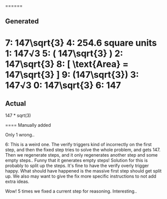 ======
## Generated
 7: 147\sqrt{3}
4: 254.6 square units
1: 147√3
5: \( 147\sqrt{3} \)
2: 147\sqrt{3}
8: \[ \text{Area} = 147\sqrt{3} \]
9: \(147\sqrt{3}\)
3: 147√3
0: 147\sqrt{3}
6: 147 
======
## Actual
 147 * sqrt(3) 

==== 
Manually added

Only 1 wrong..

6: This is a weird one. The verify triggers kind of incorrectly on the first step, 
and then the fixed step tries to solve the whole problem, and gets 147. Then we regenerate steps, and it
only regenerates another step and some empty steps.. Funny that it generates empty steps!
Solution for this is probably to split up the steps. It's fine to have the verify overly trigger happy.
What should have happened is the massive first step should get split up. We also may want to give the fix 
more specific instructions to not add extra ideas.


Wow! 5 times we fixed a current step for reasoning. Interesting..
